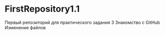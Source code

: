 # FirstRepository1.1
Первый репозиторий для практического задания 3
Знакомство с GitHub
Изменение файлов

